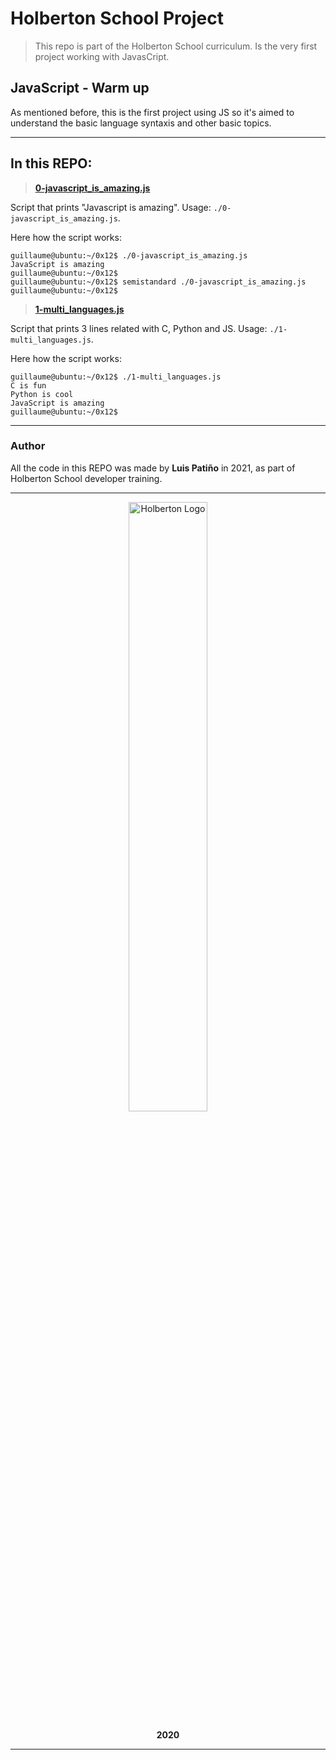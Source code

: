 # Holberton School Project

>This repo is part of the Holberton School curriculum. Is the very first project working with JavasCript.

## JavaScript - Warm up

As mentioned before, this is the first project using JS so it's aimed to understand the basic language syntaxis and other basic topics.

---

## In this REPO:

>**[0-javascript_is_amazing.js](0-javascript_is_amazing.js)**

Script that prints "Javascript is amazing". Usage: `./0-javascript_is_amazing.js`.

Here how the script works:

    guillaume@ubuntu:~/0x12$ ./0-javascript_is_amazing.js 
    JavaScript is amazing
    guillaume@ubuntu:~/0x12$ 
    guillaume@ubuntu:~/0x12$ semistandard ./0-javascript_is_amazing.js 
    guillaume@ubuntu:~/0x12$ 

>**[1-multi_languages.js](1-multi_languages.js)**

Script that prints 3 lines related with C, Python and JS. Usage: `./1-multi_languages.js`.

Here how the script works:

    guillaume@ubuntu:~/0x12$ ./1-multi_languages.js 
    C is fun
    Python is cool
    JavaScript is amazing
    guillaume@ubuntu:~/0x12$ 

---

### Author

All the code in this REPO was made by **Luis Patiño** in 2021, as part of Holberton School developer training.

---

<div>
<div align="center">
<img display="block" alt="Holberton Logo" width="50%" src="https://www.holbertonschool.com/holberton-logo.png">
</div>
<p align="center"><b>2020</b></p>
</div>

---
